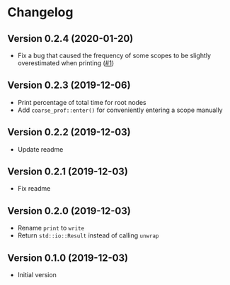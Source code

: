 # Changelog
## Version 0.2.4 (2020-01-20)
- Fix a bug that caused the frequency of some scopes to be slightly overestimated when printing ([#1](https://github.com/leod/coarse-prof/pull/1))

## Version 0.2.3 (2019-12-06)
- Print percentage of total time for root nodes
- Add `coarse_prof::enter()` for conveniently entering a scope manually

## Version 0.2.2 (2019-12-03)
- Update readme 

## Version 0.2.1 (2019-12-03)
- Fix readme 

## Version 0.2.0 (2019-12-03)
- Rename `print` to `write`
- Return `std::io::Result` instead of calling `unwrap`

## Version 0.1.0 (2019-12-03)
- Initial version

